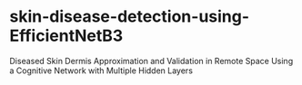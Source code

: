 # skin-disease-detection-using-EfficientNetB3
Diseased Skin Dermis Approximation and Validation in Remote Space Using a Cognitive Network with Multiple Hidden Layers
